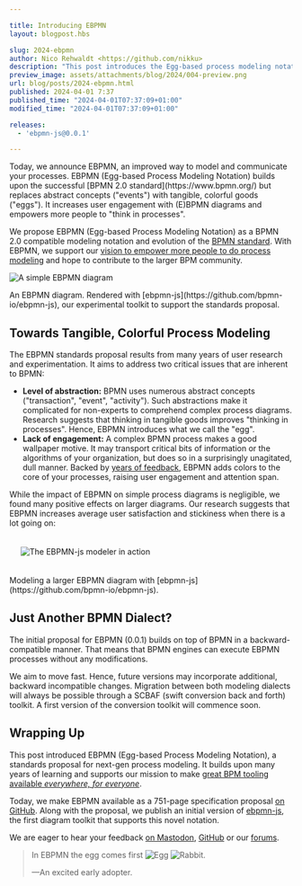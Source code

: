 ```yaml
---

title: Introducing EBPMN
layout: blogpost.hbs

slug: 2024-ebpmn
author: Nico Rehwaldt <https://github.com/nikku>
description: "This post introduces the Egg-based process modeling notation, or in short EBPMN. Expanding on the successful BPMN 2.0 standard EBPMN allows you to model and communicate your processes more tangibly."
preview_image: assets/attachments/blog/2024/004-preview.png
url: blog/posts/2024-ebpmn.html
published: 2024-04-01 7:37
published_time: "2024-04-01T07:37:09+01:00"
modified_time: "2024-04-01T07:37:09+01:00"

releases:
  - 'ebpmn-js@0.0.1'

---
```



<p class="introduction">
  Today, we announce EBPMN, an improved way to model and communicate your processes. EBPMN (Egg-based Process Modeling Notation) builds upon the successful [BPMN 2.0 standard](https://www.bpmn.org/) but replaces abstract concepts ("events") with tangible, colorful goods ("eggs"). It increases user engagement with (E)BPMN diagrams and empowers more people to "think in processes".
</p>

<!-- continue -->

We propose EBPMN (Egg-based Process Modeling Notation) as a BPMN 2.0 compatible modeling notation and evolution of the [BPMN standard](https://www.bpmn.org/). With EBPMN, we support our [vision to empower more people to do process modeling](./2014-announcing-bpmn-io.html) and hope to contribute to the larger BPM community.

<div class="figure condensed-size">
  <img src="{{ assets }}/attachments/blog/2024/004-preview.png" alt="A simple EBPMN diagram">
  <p class="caption">
    An EBPMN diagram. Rendered with [ebpmn-js](https://github.com/bpmn-io/ebpmn-js), our experimental toolkit to support the standards proposal.
  </p>
</div>


## Towards Tangible, Colorful Process Modeling

The EBPMN standards proposal results from many years of user research and experimentation. It aims to address two critical issues that are inherent to BPMN:

* **Level of abstraction:** BPMN uses numerous abstract concepts ("transaction", "event", "activity"). Such abstractions make it complicated for non-experts to comprehend complex process diagrams. Research suggests that thinking in tangible goods improves "thinking in processes". Hence, EBPMN introduces what we call the "egg".
* **Lack of engagement:** A complex BPMN process makes a good wallpaper motive. It may transport critical bits of information or the algorithms of your organization, but does so in a surprisingly unagitated, dull manner. Backed by [years of feedback](https://forum.bpmn.io/search?q=color), EBPMN adds colors to the core of your processes, raising user engagement and attention span.

While the impact of EBPMN on simple process diagrams is negligible, we found many positive effects on larger diagrams. Our research suggests that EBPMN increases average user satisfaction and stickiness when there is a lot going on:

<div class="figure full-size">
  <img src="{{ assets }}/attachments/blog/2024/004-modeling.png" alt="The EBPMN-js modeler in action" style="padding: 20px">
  <p class="caption">
    Modeling a larger EBPMN diagram with [ebpmn-js](https://github.com/bpmn-io/ebpmn-js).
  </p>
</div>


## Just Another BPMN Dialect?

The initial proposal for EBPMN (0.0.1) builds on top of BPMN in a backward-compatible manner. That means that BPMN engines can execute EBPMN processes without any modifications.

We aim to move fast. Hence, future versions may incorporate additional, backward incompatible changes. Migration between both modeling dialects will always be possible through a SCBAF (swift conversion back and forth) toolkit. A first version of the conversion toolkit will commence soon.


## Wrapping Up

This post introduced EBPMN (Egg-based Process Modeling Notation), a standards proposal for next-gen process modeling. It builds upon many years of learning and supports our mission to make [great BPM tooling available _everywhere, for everyone_](./2014-announcing-bpmn-io).

Today, we make EBPMN available as a 751-page specification proposal [on GitHub](https://github.com/bpmn-io/ebpmn-spec). Along with the proposal, we publish an initial version of [ebpmn-js](https://github.com/bpmn-io/ebpmn-js), the first diagram toolkit that supports this novel notation.

We are eager to hear your feedback [on Mastodon](https://fosstodon.org/@bpmn_io), [GitHub](https://github.com/bpmn-io/ebpmn-spec) or our [forums](https://forum.bpmn.io).

> In EBPMN the egg comes first <img class="emoji" src="https://cdn.jsdelivr.net/gh/twitter/twemoji@14.0.2/assets/svg/1f95a.svg" alt="Egg"> <img class="emoji" src="https://cdn.jsdelivr.net/gh/twitter/twemoji@14.0.2/assets/svg/1f430.svg" alt="Rabbit">.
>
> —An excited early adopter.